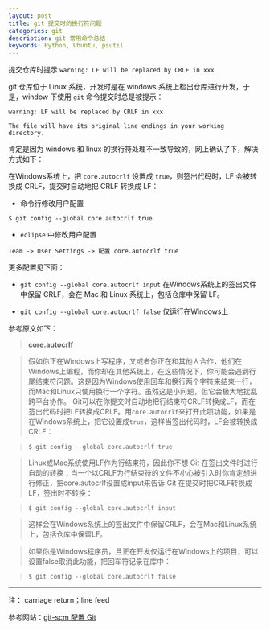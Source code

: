```yaml
---
layout: post
title: git 提交时的换行符问题
categories: git
description: git 常用命令总结
keywords: Python, Ubuntu, psutil
---
```


提交仓库时提示 `warning: LF will be replaced by CRLF in xxx`

git 仓库位于 Linux 系统，开发时是在 windows 系统上检出仓库进行开发，于是，window 下使用 `git` 命令提交时总是被提示：

`warning: LF will be replaced by CRLF in xxx`

`The file will have its original line endings in your working directory.`

肯定是因为 windows 和 linux 的换行符处理不一致导致的，网上确认了下，解决方式如下：

在Windows系统上，把 `core.autocrlf` 设置成 `true`，则签出代码时，LF 会被转换成 CRLF，提交时自动地把 CRLF 转换成 LF：

- 命令行修改用户配置

`$ git config --global core.autocrlf true`

- `eclipse` 中修改用户配置

`Team -> User Settings -> 配置 core.autocrlf true`

更多配置见下面：

- `git config --global core.autocrlf input` 在Windows系统上的签出文件中保留 CRLF，会在 Mac 和 Linux 系统上，包括仓库中保留 LF。

- `git config --global core.autocrlf false` 仅运行在Windows上

参考原文如下：

> **core.autocrlf**

> 假如你正在Windows上写程序，又或者你正在和其他人合作，他们在Windows上编程，而你却在其他系统上，在这些情况下，你可能会遇到行尾结束符问题。这是因为Windows使用回车和换行两个字符来结束一行，而Mac和Linux只使用换行一个字符。虽然这是小问题，但它会极大地扰乱跨平台协作。
> Git可以在你提交时自动地把行结束符CRLF转换成LF，而在签出代码时把LF转换成CRLF。用`core.autocrlf`来打开此项功能，如果是在Windows系统上，把它设置成`true`，这样当签出代码时，LF会被转换成CRLF：

> `$ git config --global core.autocrlf true`

> Linux或Mac系统使用LF作为行结束符，因此你不想 Git 在签出文件时进行自动的转换；当一个以CRLF为行结束符的文件不小心被引入时你肯定想进行修正，把core.autocrlf设置成input来告诉 Git 在提交时把CRLF转换成LF，签出时不转换：

> `$ git config --global core.autocrlf input`


> 这样会在Windows系统上的签出文件中保留CRLF，会在Mac和Linux系统上，包括仓库中保留LF。

> 如果你是Windows程序员，且正在开发仅运行在Windows上的项目，可以设置false取消此功能，把回车符记录在库中：

> `$ git config --global core.autocrlf false`

-----
注： carriage return；line feed

参考网站：[git-scm 配置 Git](https://git-scm.com/book/zh/v1/%E8%87%AA%E5%AE%9A%E4%B9%89-Git-%E9%85%8D%E7%BD%AE-Git "https://git-scm.com/book/zh/v1/%E8%87%AA%E5%AE%9A%E4%B9%89-Git-%E9%85%8D%E7%BD%AE-Git")
